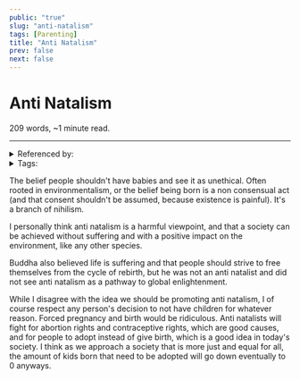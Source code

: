 ```yaml
---
public: "true"
slug: "anti-natalism"
tags: [Parenting]
title: "Anti Natalism"
prev: false
next: false
---
```

<script setup>
import { data } from '../../git.data.ts';
import { useData } from 'vitepress';
const pageData = useData();
</script>
<h1 class="p-name">Anti Natalism</h1>
<p>209 words, ~1 minute read. <span v-html="data[`site/${pageData.page.value.relativePath}`]" /></p>
<hr/>

<details><summary>Referenced by:</summary><a href="/garden/child-free/index.md">Child Free</a></details>

<details><summary>Tags:</summary><a href="/garden/parenting/index.md">Parenting</a></details>

The belief people shouldn't have babies and see it as unethical. Often rooted in environmentalism, or the belief being born is a non consensual act (and that consent shouldn't be assumed, because existence is painful). It's a branch of nihilism.

I personally think anti natalism is a harmful viewpoint, and that a society can be achieved without suffering and with a positive impact on the environment, like any other species.

Buddha also believed life is suffering and that people should strive to free themselves from the cycle of rebirth, but he was not an anti natalist and did not see anti natalism as a pathway to global enlightenment.

While I disagree with the idea we should be promoting anti natalism, I of course respect any person's decision to not have children for whatever reason. Forced pregnancy and birth would be ridiculous. Anti natalists will fight for abortion rights and contraceptive rights, which are good causes, and for people to adopt instead of give birth, which is a good idea in today's society. I think as we approach a society that is more just and equal for all, the amount of kids born that need to be adopted will go down eventually to 0 anyways.
